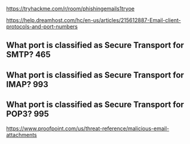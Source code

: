 https://tryhackme.com/r/room/phishingemails1tryoe

https://help.dreamhost.com/hc/en-us/articles/215612887-Email-client-protocols-and-port-numbers

## What port is classified as Secure Transport for SMTP? 465

## What port is classified as Secure Transport for IMAP? 993

## What port is classified as Secure Transport for POP3? 995

https://www.proofpoint.com/us/threat-reference/malicious-email-attachments
